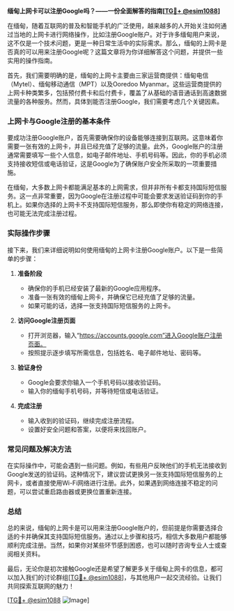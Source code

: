 **缅甸上网卡可以注册Google吗？——一份全面解答的指南[[TG💪+ @esim1088](https://t.me/s/esim1088)]**

在缅甸，随着互联网的普及和智能手机的广泛使用，越来越多的人开始关注如何通过当地的上网卡进行网络操作，比如注册Google账户。对于许多缅甸用户来说，这不仅是一个技术问题，更是一种日常生活中的实际需求。那么，缅甸的上网卡是否真的可以用来注册Google呢？这篇文章将为你详细解答这个问题，并提供一些实用的操作指南。

首先，我们需要明确的是，缅甸的上网卡主要由三家运营商提供：缅甸电信（Mytel）、缅甸移动通信（MPT）以及Ooredoo Myanmar。这些运营商提供的上网卡种类繁多，包括预付费卡和后付费卡，覆盖了从基础的语音通话到高速数据流量的各种服务。然而，具体到能否注册Google，我们需要考虑几个关键因素。

### 上网卡与Google注册的基本条件

要成功注册Google账户，首先需要确保你的设备能够连接到互联网。这意味着你需要一张有效的上网卡，并且已经充值了足够的流量。此外，Google账户的注册通常需要填写一些个人信息，如电子邮件地址、手机号码等。因此，你的手机必须支持接收短信或电话验证，这是Google为了确保账户安全所采取的一项重要措施。

在缅甸，大多数上网卡都能满足基本的上网需求，但并非所有卡都支持国际短信服务。这一点非常重要，因为Google在注册过程中可能会要求发送验证码到你的手机上。如果你选择的上网卡不支持国际短信服务，那么即使你有稳定的网络连接，也可能无法完成注册过程。

### 实际操作步骤

接下来，我们来详细说明如何使用缅甸的上网卡注册Google账户。以下是一些简单的步骤：

1. **准备阶段**  
   - 确保你的手机已经安装了最新的Google应用程序。
   - 准备一张有效的缅甸上网卡，并确保它已经充值了足够的流量。
   - 如果可能的话，选择一张支持国际短信服务的上网卡。

2. **访问Google注册页面**  
   - 打开浏览器，输入“https://accounts.google.com”进入Google账户注册页面。
   - 按照提示逐步填写所需信息，包括姓名、电子邮件地址、密码等。

3. **验证身份**  
   - Google会要求你输入一个手机号码以接收验证码。
   - 输入你的缅甸手机号码，并等待短信或电话验证。

4. **完成注册**  
   - 输入收到的验证码，继续完成注册流程。
   - 设置好安全问题和答案，以便将来找回账户。

### 常见问题及解决方法

在实际操作中，可能会遇到一些问题。例如，有些用户反映他们的手机无法接收到Google发送的验证码。这种情况下，建议尝试更换另一张支持国际短信服务的上网卡，或者直接使用Wi-Fi网络进行注册。此外，如果遇到网络连接不稳定的问题，可以尝试重启路由器或更换位置重新连接。

### 总结

总的来说，缅甸的上网卡是可以用来注册Google账户的，但前提是你需要选择合适的卡并确保其支持国际短信服务。通过以上步骤和技巧，相信大多数用户都能够顺利完成注册。当然，如果你对某些环节感到困惑，也可以随时咨询专业人士或查阅相关资料。

最后，无论你是初次接触Google还是希望了解更多关于缅甸上网卡的信息，都可以加入我们的讨论群组[[TG💪+ @esim1088](https://t.me/s/esim1088)]，与其他用户一起交流经验。让我们共同探索互联网的魅力！

[[TG💪+ @esim1088](https://t.me/s/esim1088) ![Image](https://i.postimg.cc/4NQfJmqS/Snipaste-2025-05-13-00-14-12.png)]